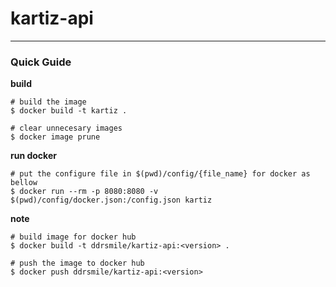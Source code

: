# kartiz-api

---

### Quick Guide

**build**

```
# build the image
$ docker build -t kartiz .

# clear unnecesary images
$ docker image prune
```

**run docker**

```
# put the configure file in $(pwd)/config/{file_name} for docker as bellow
$ docker run --rm -p 8080:8080 -v $(pwd)/config/docker.json:/config.json kartiz
```

**note**

```
# build image for docker hub
$ docker build -t ddrsmile/kartiz-api:<version> .

# push the image to docker hub
$ docker push ddrsmile/kartiz-api:<version>
```
